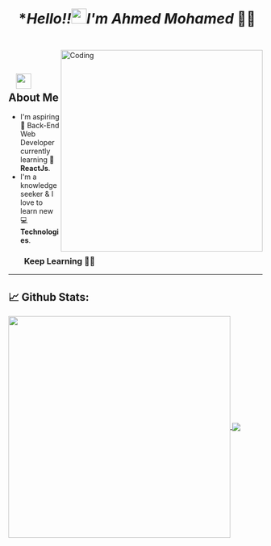 # <p align="center">️ **Hello!!<img src="https://raw.githubusercontent.com/KarthikNayak024/KarthikNayak024/master/assets/wave.gif" alt="waving hand" width="30px">I'm Ahmed Mohamed* 🎯️🚀️</p>
</br>
<img align="right" alt="Coding" width="400" src="https://media.giphy.com/media/Y4ak9Ki2GZCbJxAnJD/giphy.gif">
</br>

## &nbsp; &nbsp;<img src="https://media.giphy.com/media/WUlplcMpOCEmTGBtBW/giphy.gif" width="30"> **About Me**

- I'm aspiring 🔭️ Back-End Web Developer currently learning 🌱 **ReactJs**.
- I'm a knowledge seeker & I love to learn new 💻 **Technologies**.

### &nbsp; &nbsp; &nbsp; &nbsp; **Keep Learning** 👨‍🎓️️

---

## 📈 **Github Stats:**

<a href="https://github.com/AhmedMohamed17">
<img width="440" align="center" src="https://github-readme-stats.vercel.app/api?username=AhmedMohamed17&show_icons=true&include_all_commits=true&theme=blue-green&count_private=true">
</a>
<a href="https://github.com/AhmedMohamed17/github-readme-stats">
<img align="center" src="https://github-readme-stats.anuraghazra1.vercel.app/api/top-langs/?username=AhmedMohamed17&layout=compact&theme=blue-green" />
</a>

</br>

